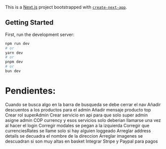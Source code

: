This is a [Next.js](https://nextjs.org/) project bootstrapped with [`create-next-app`](https://github.com/vercel/next.js/tree/canary/packages/create-next-app).

## Getting Started

First, run the development server:

```bash
npm run dev
# or
yarn dev
# or
pnpm dev
# or
bun dev
```

# Pendientes:
Cuando se busca algo en la barra de busqueda se debe cerrar el nav
Añadir descuentos a los productos para el admin
Añadir mensaje producto top
Crear rol superAdmin
Crear servicio en api para que solo super admin asigne admin
COP currency y esos servicios solo deberian llamarse una vez al hacer el login
Corregir modales se pegan a la izquierda
Corregir que currenciesRates se llame solo si hay alguien loggeado
Arreglar address details se decuadra el nombre de la direccion 
Arreglar imagenes se descuadran si son muy altas en basket
Integrar Stripe y Paypal para pagos
